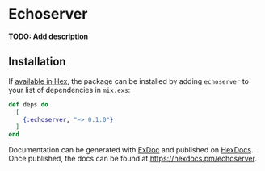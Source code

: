 # Echoserver

**TODO: Add description**

## Installation

If [available in Hex](https://hex.pm/docs/publish), the package can be installed
by adding `echoserver` to your list of dependencies in `mix.exs`:

```elixir
def deps do
  [
    {:echoserver, "~> 0.1.0"}
  ]
end
```

Documentation can be generated with [ExDoc](https://github.com/elixir-lang/ex_doc)
and published on [HexDocs](https://hexdocs.pm). Once published, the docs can
be found at <https://hexdocs.pm/echoserver>.

